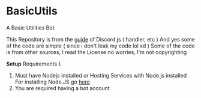 # BasicUtils
A Basic Utilities Bot 

This Repository is from the [guide](http://discordjs.guide/) of Discord.js ( handler, etc )
And yes some of the code are simple ( since i don't leak my code lol xd )
Some of the code is from other sources, I read the License no worries, I'm not copyrighting

**Setup**
Requirements
**I.**
1. Must have Nodejs installed or Hosting Services with Node.js installed
For installing Node.JS go [here](https://nodejs.org/en/)
2. You are required having a bot account
